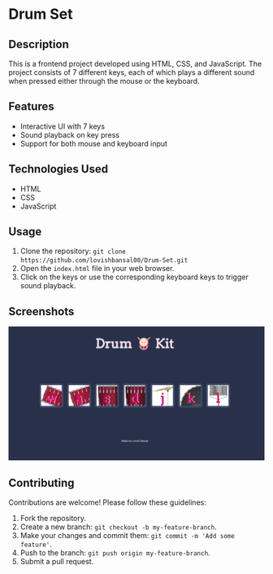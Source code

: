 # Drum Set

## Description
This is a frontend project developed using HTML, CSS, and JavaScript. The project consists of 7 different keys, each of which plays a different sound when pressed either through the mouse or the keyboard.

## Features
- Interactive UI with 7 keys
- Sound playback on key press
- Support for both mouse and keyboard input

## Technologies Used
- HTML
- CSS
- JavaScript

## Usage
1. Clone the repository: `git clone https://github.com/lovishbansal00/Drum-Set.git`
2. Open the `index.html` file in your web browser.
3. Click on the keys or use the corresponding keyboard keys to trigger sound playback.

## Screenshots
![ScreenShot1](/images/screenshot1.png)
<!-- ![Screenshot 2](/screenshots/screenshot2.png) -->

## Contributing
Contributions are welcome! Please follow these guidelines:
1. Fork the repository.
2. Create a new branch: `git checkout -b my-feature-branch`.
3. Make your changes and commit them: `git commit -m 'Add some feature'`.
4. Push to the branch: `git push origin my-feature-branch`.
5. Submit a pull request.

